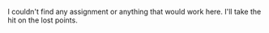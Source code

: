 I couldn't find any assignment or anything that would work here. I'll take the hit on the lost points.